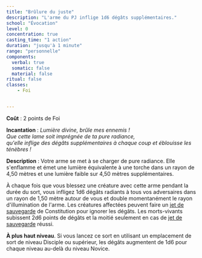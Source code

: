 ```yaml
---
title: "Brûlure du juste"
description: "L'arme du PJ inflige 1d6 dégâts supplémentaires."
school: "Évocation"
level: 0
concentration: true
casting_time: "1 action"
duration: "jusqu'à 1 minute"
range: "personnelle"
components:
  verbal: true
  somatic: false
  material: false
ritual: false
classes:
    - Foi


---
```

**Coût** : 2 points de Foi  

**Incantation** : *Lumière divine, brûle mes ennemis !*     
*Que cette lame soit imprégnée de ta pure radiance,*     
*qu'elle inflige des dégâts supplémentaires à chaque coup et éblouisse les ténèbres !*         

**Description** : Votre arme se met à se charger de pure radiance. Elle s'enflamme et émet une lumière équivalente à une torche dans un rayon de 4,50 mètres et une lumière faible sur 4,50 mètres supplémentaires.

À chaque fois que vous blessez une créature avec cette arme pendant la durée du sort, vous infligez 1d6 dégâts radiants à tous vos adversaires dans un rayon de 1,50 mètre autour de vous et double momentanément le rayon d'illumination de l'arme. Les créatures affectées peuvent faire un [jet de sauvegarde](/utiliser-les-caracteristiques/#jets-de-sauvegarde) de Constitution pour ignorer les dégâts. Les morts-vivants subissent 2d6 points de dégâts et la moitié seulement en cas de [jet de sauvegarde](/utiliser-les-caracteristiques/#jets-de-sauvegarde) réussi.

**À plus haut niveau**. Si vous lancez ce sort en utilisant un emplacement de sort de niveau Disciple ou supérieur, les dégâts augmentent de 1d6 pour chaque niveau au-delà du niveau Novice.
